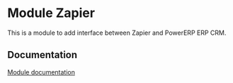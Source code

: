 Module Zapier
==============

This is a module to add interface between Zapier and PowerERP ERP CRM.


Documentation
-------------

[Module documentation](https://wiki.powererp.org/index.php/Module_Zapier)
